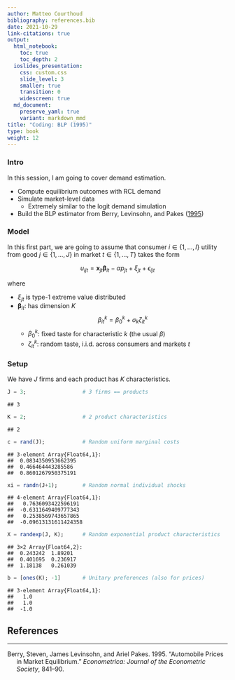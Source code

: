 ```yaml
---
author: Matteo Courthoud
bibliography: references.bib
date: 2021-10-29
link-citations: true
output:
  html_notebook:
    toc: true
    toc_depth: 2
  ioslides_presentation:
    css: custom.css
    slide_level: 3
    smaller: true
    transition: 0
    widescreen: true
  md_document:
    preserve_yaml: true
    variant: markdown_mmd
title: "Coding: BLP (1995)"
type: book
weight: 12
---
```


### Intro

In this session, I am going to cover demand estimation.

-   Compute equilibrium outcomes with RCL demand
-   Simulate market-level data
    -   Extremely similar to the logit demand simulation
-   Build the BLP estimator from Berry, Levinsohn, and Pakes
    ([1995](#ref-berry1995automobile))

### Model

In this first part, we are going to assume that consumer
$i \in \lbrace1,...,I\rbrace$ utility from good
$j \in \lbrace1,...,J\rbrace$ in market $t \in \lbrace1,...,T\rbrace$
takes the form

$$
u_{ijt} = \boldsymbol x_{jt} \boldsymbol \beta_{it} - \alpha p_{jt} + \xi_{jt} + \epsilon_{ijt}
$$

where

-   $\xi_{jt}$ is type-1 extreme value distributed
-   $\boldsymbol \beta_{it}$: has dimension $K$
    $$\beta_{it}^k = \beta_0^k + \sigma_k \zeta_{it}^k$$
    -   $\beta_0^k$: fixed taste for characteristic $k$ (the usual
        $\beta$)
    -   $\zeta_{it}^k$: random taste, i.i.d. across consumers and
        markets $t$

### Setup

We have $J$ firms and each product has $K$ characteristics.

``` julia
J = 3;                  # 3 firms == products
```

    ## 3

``` julia
K = 2;                  # 2 product characteristics
```

    ## 2

``` julia
c = rand(J);            # Random uniform marginal costs
```

    ## 3-element Array{Float64,1}:
    ##  0.0834350953662395
    ##  0.466464443285586
    ##  0.8601267950375191

``` julia
xi = randn(J+1);        # Random normal individual shocks
```

    ## 4-element Array{Float64,1}:
    ##   0.7636093422596191
    ##  -0.6311649409777343
    ##   0.2538569743657865
    ##  -0.09613131611424358

``` julia
X = randexp(J, K);      # Random exponential product characteristics
```

    ## 3×2 Array{Float64,2}:
    ##  0.243242  1.89201
    ##  0.401695  0.236917
    ##  1.18138   0.261039

``` julia
b = [ones(K); -1]       # Unitary preferences (also for prices)
```

    ## 3-element Array{Float64,1}:
    ##   1.0
    ##   1.0
    ##  -1.0

## References

------------------------------------------------------------------------

<div id="refs" class="references csl-bib-body hanging-indent"
markdown="1">

<div id="ref-berry1995automobile" class="csl-entry" markdown="1">

Berry, Steven, James Levinsohn, and Ariel Pakes. 1995. “Automobile
Prices in Market Equilibrium.” *Econometrica: Journal of the Econometric
Society*, 841–90.

</div>

</div>
